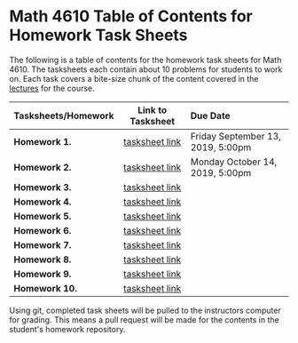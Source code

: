 # Math 4610 Table of Contents for Homework Task Sheets

The following is a table of contents for the homework task sheets for Math 4610.
The tasksheets each contain about 10 problems for students to work on. Each
task covers a bite-size chunk of the content covered in the
[lectures](https://jvkoebbe.github.io/math4610/lectures/toc_lectures) for the
course.

  | Tasksheets/Homework | Link to Tasksheet | Due Date |
  | ------------------- | :---------------: | :------- |
  | **Homework 1.** | [tasksheet link](https://jvkoebbe.github.io/math4610/tasksheets/html/tasksheet_01.html) | Friday September 13, 2019, 5:00pm |
  | **Homework 2.** | [tasksheet link](https://jvkoebbe.github.io/math4610/tasksheets/html/tasksheet_02.html) | Monday October 14, 2019, 5:00pm
  | **Homework 3.** | [tasksheet link](https://jvkoebbe.github.io/math4610/tasksheets/html/tasksheet_03.html) |
  | **Homework 4.** | [tasksheet link](https://jvkoebbe.github.io/math4610/tasksheets/html/tasksheet_04.html) |
  | **Homework 5.** | [tasksheet link](https://jvkoebbe.github.io/math4610/tasksheets/html/tasksheet_05.html) |
  | **Homework 6.** | [tasksheet link](https://jvkoebbe.github.io/math4610/tasksheets/html/tasksheet_06.html) |
  | **Homework 7.** | [tasksheet link](https://jvkoebbe.github.io/math4610/tasksheets/html/tasksheet_07.html) |
  | **Homework 8.** | [tasksheet link](https://jvkoebbe.github.io/math4610/tasksheets/html/tasksheet_08.html) |
  | **Homework 9.** | [tasksheet link](https://jvkoebbe.github.io/math4610/tasksheets/html/tasksheet_09.html) |
  | **Homework 10.** | [tasksheet link](https://jvkoebbe.github.io/math4610/tasksheets/html/tasksheet_10.html) |

Using git, completed task sheets will be pulled to the instructors computer for
grading. This means a pull request will be made for the contents in the
student's homework repository.
